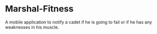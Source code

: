 # Marshal-Fitness
A mobile application to notify a cadet if he is going to fail or if he has any weaknesses in his muscle.
